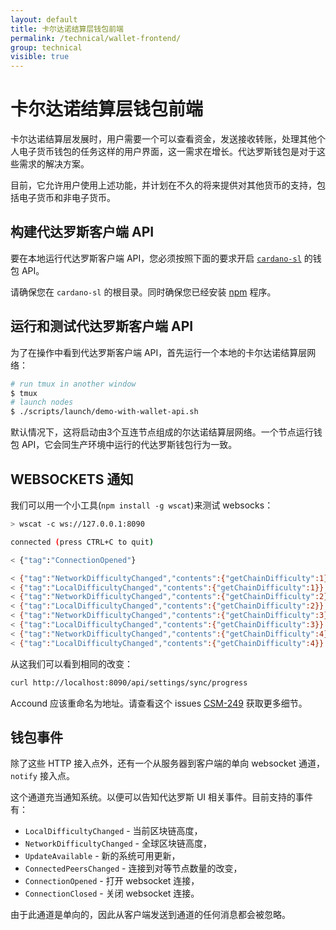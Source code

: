 ```yaml
---
layout: default
title: 卡尔达诺结算层钱包前端
permalink: /technical/wallet-frontend/
group: technical
visible: true
---
```

<!-- Reviewed at cd26fb28eb48f893a4ca2d045a10da19c211b807 -->

# 卡尔达诺结算层钱包前端

卡尔达诺结算层发展时，用户需要一个可以查看资金，发送接收转账，处理其他个人电子货币钱包的任务这样的用户界面，这一需求在增长。代达罗斯钱包是对于这些需求的解决方案。

目前，它允许用户使用上述功能，并计划在不久的将来提供对其他货币的支持，包括电子货币和非电子货币。


## 构建代达罗斯客户端 API

要在本地运行代达罗斯客户端 API，您必须按照下面的要求开启 [`cardano-sl`](https://github.com/input-output-hk/cardano-sl/) 的钱包 API。

请确保您在 `cardano-sl` 的根目录。同时确保您已经安装 [npm](https://www.npmjs.com/) 程序。


## 运行和测试代达罗斯客户端 API

为了在操作中看到代达罗斯客户端 API，首先运行一个本地的卡尔达诺结算层网络：

``` bash
# run tmux in another window
$ tmux
# launch nodes
$ ./scripts/launch/demo-with-wallet-api.sh
```

默认情况下，这将启动由3个互连节点组成的尔达诺结算层网络。一个节点运行钱包 API，它会同生产环境中运行的代达罗斯钱包行为一致。


## WEBSOCKETS 通知

我们可以用一个小工具(`npm install -g wscat`)来测试 websocks：


``` bash
> wscat -c ws://127.0.0.1:8090

connected (press CTRL+C to quit)

< {"tag":"ConnectionOpened"}

< {"tag":"NetworkDifficultyChanged","contents":{"getChainDifficulty":1}}
< {"tag":"LocalDifficultyChanged","contents":{"getChainDifficulty":1}}
< {"tag":"NetworkDifficultyChanged","contents":{"getChainDifficulty":2}}
< {"tag":"LocalDifficultyChanged","contents":{"getChainDifficulty":2}}
< {"tag":"NetworkDifficultyChanged","contents":{"getChainDifficulty":3}}
< {"tag":"LocalDifficultyChanged","contents":{"getChainDifficulty":3}}
< {"tag":"NetworkDifficultyChanged","contents":{"getChainDifficulty":4}}
< {"tag":"LocalDifficultyChanged","contents":{"getChainDifficulty":4}}
```

从这我们可以看到相同的改变：

``` bash
curl http://localhost:8090/api/settings/sync/progress
```

Accound 应该重命名为地址。请查看这个 issues [CSM-249](https://issues.serokell.io/issue/CSM-249) 获取更多细节。

## 钱包事件

除了这些 HTTP 接入点外，还有一个从服务器到客户端的单向 websocket 通道，`notify` 接入点。

这个通道充当通知系统。以便可以告知代达罗斯 UI 相关事件。目前支持的事件有：

 - `LocalDifficultyChanged` - 当前区块链高度，
 - `NetworkDifficultyChanged` - 全球区块链高度，
 - `UpdateAvailable` - 新的系统可用更新，
 - `ConnectedPeersChanged` - 连接到对等节点数量的改变，
 - `ConnectionOpened` - 打开 websocket 连接，
 - `ConnectionClosed` - 关闭 websocket 连接。

由于此通道是单向的，因此从客户端发送到通道的任何消息都会被忽略。


